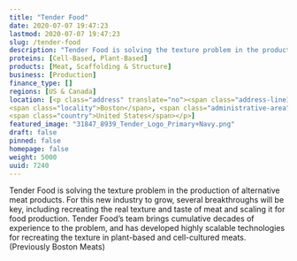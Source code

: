 ```yaml
---
title: "Tender Food"
date: 2020-07-07 19:47:23
lastmod: 2020-07-07 19:47:23
slug: /tender-food
description: "Tender Food is solving the texture problem in the production of alternative meat products. For this new industry to grow, several breakthroughs will be key, including recreating the real texture and taste of meat and scaling it for food production. Tender Food’s team brings cumulative decades of experience to the problem, and has developed highly scalable technologies for recreating the texture in plant-based and cell-cultured meats. (Previously Boston Meats)"
proteins: [Cell-Based, Plant-Based]
products: [Meat, Scaffolding & Structure]
business: [Production]
finance_type: []
regions: [US & Canada]
location: [<p class="address" translate="no"><span class="address-line1">City Hall Square 2</span><br>
<span class="locality">Boston</span>, <span class="administrative-area">Massachusetts</span> <span class="postal-code">02203</span><br>
<span class="country">United States</span></p>]
featured_image: "31847_8939_Tender_Logo_Primary+Navy.png"
draft: false
pinned: false
homepage: false
weight: 5000
uuid: 7240
---
```

<p>Tender Food is solving the texture problem in the production of alternative meat products. For this new industry to grow, several breakthroughs will be key, including recreating the real texture and taste of meat and scaling it for food production. Tender Food’s team brings cumulative decades of experience to the problem, and has developed highly scalable technologies for recreating the texture in plant-based and cell-cultured meats. (Previously Boston Meats)</p>
